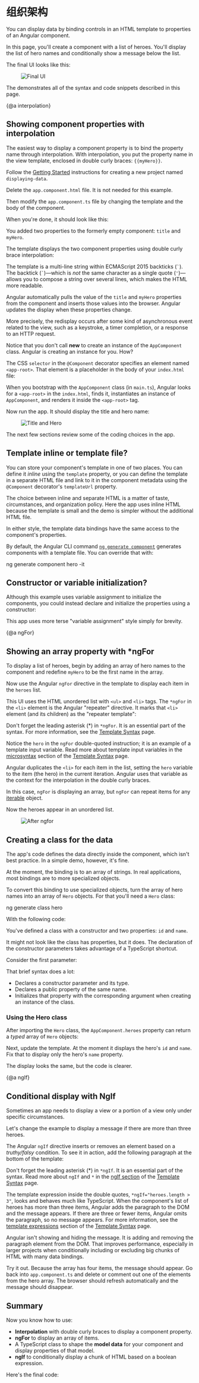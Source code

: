 # 组织架构

You can display data by binding controls in an HTML template to properties of an Angular component.

In this page, you'll create a component with a list of heroes.
You'll display the list of hero names and
conditionally show a message below the list.

The final UI looks like this:


<figure>
  <img src="generated/images/guide/displaying-data/final.png" alt="Final UI">
</figure>

<div class="alert is-helpful">



The <live-example></live-example> demonstrates all of the syntax and code
snippets described in this page.


</div>


{@a interpolation}

## Showing component properties with interpolation
The easiest way to display a component property
is to bind the property name through interpolation.
With interpolation, you put the property name in the view template, enclosed in double curly braces: `{{myHero}}`.

Follow the [Getting Started](guide/quickstart) instructions for creating a new project
named <code>displaying-data</code>.

Delete the <code>app.component.html</code> file. It is not needed for this example.

Then modify the <code>app.component.ts</code> file by
changing the template and the body of the component.

When you're done, it should look like this:


<code-example path="displaying-data/src/app/app.component.1.ts" header="src/app/app.component.ts">

</code-example>



You added two properties to the formerly empty component: `title` and `myHero`.

The template displays the two component properties using double curly brace
interpolation:


<code-example path="displaying-data/src/app/app.component.1.ts" linenums="false" header="src/app/app.component.ts (template)" region="template">

</code-example>



<div class="alert is-helpful">



The template is a multi-line string within ECMAScript 2015 backticks (<code>\`</code>).
The backtick (<code>\`</code>)&mdash;which is *not* the same character as a single
quote (`'`)&mdash;allows you to compose a string over several lines, which makes the
HTML more readable.


</div>



Angular automatically pulls the value of the `title` and `myHero` properties from the component and
inserts those values into the browser. Angular updates the display
when these properties change.


<div class="alert is-helpful">



More precisely, the redisplay occurs after some kind of asynchronous event related to
the view, such as a keystroke, a timer completion, or a response to an HTTP request.


</div>



Notice that you don't call **new** to create an instance of the `AppComponent` class.
Angular is creating an instance for you. How?

The CSS `selector` in the `@Component` decorator specifies an element named `<app-root>`.
That element is a placeholder in the body of your `index.html` file:


<code-example path="displaying-data/src/index.html" linenums="false" header="src/index.html (body)" region="body">

</code-example>



When you bootstrap with the `AppComponent` class (in <code>main.ts</code>), Angular looks for a `<app-root>`
in the `index.html`, finds it, instantiates an instance of `AppComponent`, and renders it
inside the `<app-root>` tag.

Now run the app. It should display the title and hero name:

<figure>
  <img src="generated/images/guide/displaying-data/title-and-hero.png" alt="Title and Hero">
</figure>



The next few sections review some of the coding choices in the app.


## Template inline or template file?

You can store your component's template in one of two places.
You can define it *inline* using the `template` property, or you can define
the template in a separate HTML file and link to it in
the component metadata using the `@Component` decorator's `templateUrl` property.

The choice between inline and separate HTML is a matter of taste,
circumstances, and organization policy.
Here the app uses inline HTML because the template is small and the demo
is simpler without the additional HTML file.

In either style, the template data bindings have the same access to the component's properties.

<div class="alert is-helpful">
  
  By default, the Angular CLI command [`ng generate component`](cli/generate) generates components with a template file. You can override that with:

  <code-example hideCopy language="sh" class="code-shell">
    ng generate component hero -it
  </code-example>

</div>


## Constructor or variable initialization?

Although this example uses variable assignment to initialize the components, you could instead declare and initialize the properties using a constructor:


<code-example path="displaying-data/src/app/app-ctor.component.1.ts" linenums="false" region="class">

</code-example>



This app uses more terse "variable assignment" style simply for brevity.

{@a ngFor}

## Showing an array property with ***ngFor**

To display a list of heroes, begin by adding an array of hero names to the component and redefine `myHero` to be the first name in the array.


<code-example path="displaying-data/src/app/app.component.2.ts" linenums="false" header="src/app/app.component.ts (class)" region="class">

</code-example>



Now use the Angular `ngFor` directive in the template to display
each item in the `heroes` list.


<code-example path="displaying-data/src/app/app.component.2.ts" linenums="false" header="src/app/app.component.ts (template)" region="template">

</code-example>



This UI uses the HTML unordered list with `<ul>` and `<li>` tags. The `*ngFor`
in the `<li>` element is the Angular "repeater" directive.
It marks that `<li>` element (and its children) as the "repeater template":


<code-example path="displaying-data/src/app/app.component.2.ts" linenums="false" header="src/app/app.component.ts (li)" region="li">

</code-example>



<div class="alert is-important">



Don't forget the leading asterisk (\*) in `*ngFor`. It is an essential part of the syntax.
For more information, see the [Template Syntax](guide/template-syntax#ngFor) page.


</div>



Notice the `hero` in the `ngFor` double-quoted instruction;
it is an example of a template input variable. Read
more about template input variables in the [microsyntax](guide/template-syntax#microsyntax) section of
the [Template Syntax](guide/template-syntax) page.

Angular duplicates the `<li>` for each item in the list, setting the `hero` variable
to the item (the hero) in the current iteration. Angular uses that variable as the
context for the interpolation in the double curly braces.


<div class="alert is-helpful">



In this case, `ngFor` is displaying an array, but `ngFor` can
repeat items for any [iterable](https://developer.mozilla.org/en-US/docs/Web/JavaScript/Reference/Iteration_protocols) object.

</div>



Now the heroes appear in an unordered list.


<figure>
  <img src="generated/images/guide/displaying-data/hero-names-list.png" alt="After ngfor">
</figure>




## Creating a class for the data

The app's code defines the data directly inside the component, which isn't best practice.
In a simple demo, however, it's fine.

At the moment, the binding is to an array of strings.
In real applications, most bindings are to more specialized objects.

To convert this binding to use specialized objects, turn the array
of hero names into an array of `Hero` objects. For that you'll need a `Hero` class:

<code-example language="sh" class="code-shell">
  ng generate class hero
</code-example>

With the following code:


<code-example path="displaying-data/src/app/hero.ts" linenums="false" header="src/app/hero.ts">

</code-example>



You've defined a class with a constructor and two properties: `id` and `name`.

It might not look like the class has properties, but it does.
The declaration of the constructor parameters takes advantage of a TypeScript shortcut.

Consider the first parameter:


<code-example path="displaying-data/src/app/hero.ts" linenums="false" header="src/app/hero.ts (id)" region="id">

</code-example>



That brief syntax does a lot:

* Declares a constructor parameter and its type.
* Declares a public property of the same name.
* Initializes that property with the corresponding argument when creating an instance of the class.



### Using the Hero class

After importing the `Hero` class, the `AppComponent.heroes` property can return a _typed_ array
of `Hero` objects:


<code-example path="displaying-data/src/app/app.component.3.ts" linenums="false" header="src/app/app.component.ts (heroes)" region="heroes">

</code-example>



Next, update the template.
At the moment it displays the hero's `id` and `name`.
Fix that to display only the hero's `name` property.


<code-example path="displaying-data/src/app/app.component.3.ts" linenums="false" header="src/app/app.component.ts (template)" region="template">

</code-example>



The display looks the same, but the code is clearer.

{@a ngIf}

## Conditional display with NgIf

Sometimes an app needs to display a view or a portion of a view only under specific circumstances.

Let's change the example to display a message if there are more than three heroes.

The Angular `ngIf` directive inserts or removes an element based on a _truthy/falsy_ condition.
To see it in action, add the following paragraph at the bottom of the template:


<code-example path="displaying-data/src/app/app.component.ts" linenums="false" header="src/app/app.component.ts (message)" region="message">

</code-example>



<div class="alert is-important">



Don't forget the leading asterisk (\*) in `*ngIf`. It is an essential part of the syntax.
Read more about `ngIf` and `*` in the [ngIf section](guide/template-syntax#ngIf) of the [Template Syntax](guide/template-syntax) page.


</div>



The template expression inside the double quotes,
`*ngIf="heroes.length > 3"`, looks and behaves much like TypeScript.
When the component's list of heroes has more than three items, Angular adds the paragraph
to the DOM and the message appears. If there are three or fewer items, Angular omits the
paragraph, so no message appears. For more information,
see the [template expressions](guide/template-syntax#template-expressions) section of the
[Template Syntax](guide/template-syntax) page.


<div class="alert is-helpful">



Angular isn't showing and hiding the message. It is adding and removing the paragraph element from the DOM. That improves performance, especially in larger projects when conditionally including or excluding
big chunks of HTML with many data bindings.


</div>



Try it out. Because the array has four items, the message should appear.
Go back into <code>app.component.ts</code> and delete or comment out one of the elements from the hero array.
The browser should refresh automatically and the message should disappear.



## Summary
Now you know how to use:

* **Interpolation** with double curly braces to display a component property.
* **ngFor** to display an array of items.
* A TypeScript class to shape the **model data** for your component and display properties of that model.
* **ngIf** to conditionally display a chunk of HTML based on a boolean expression.

Here's the final code:


<code-tabs>

  <code-pane header="src/app/app.component.ts" path="displaying-data/src/app/app.component.ts" region="final">

  </code-pane>

  <code-pane header="src/app/hero.ts" path="displaying-data/src/app/hero.ts">

  </code-pane>

  <code-pane header="src/app/app.module.ts" path="displaying-data/src/app/app.module.ts">

  </code-pane>

  <code-pane header="main.ts" path="displaying-data/src/main.ts">

  </code-pane>

</code-tabs>

